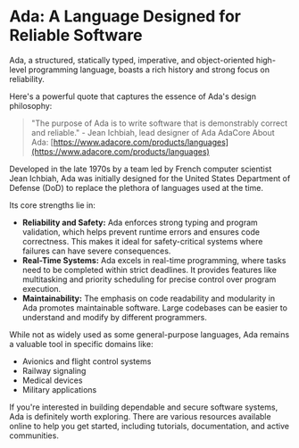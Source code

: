 # Ada: A Language Designed for Reliable Software

Ada, a structured, statically typed, imperative, and object-oriented high-level programming language, boasts a rich history and strong focus on reliability.

Here's a powerful quote that captures the essence of Ada's design philosophy:

> "The purpose of Ada is to write software that is demonstrably correct and reliable." - Jean Ichbiah, lead designer of Ada AdaCore About Ada: [https://www.adacore.com/products/languages](https://www.adacore.com/products/languages)

Developed in the late 1970s by a team led by French computer scientist Jean Ichbiah, Ada was initially designed for the United States Department of Defense (DoD) to replace the plethora of languages used at the time.

Its core strengths lie in:

-   **Reliability and Safety:** Ada enforces strong typing and program validation, which helps prevent runtime errors and ensures code correctness. This makes it ideal for safety-critical systems where failures can have severe consequences.
-   **Real-Time Systems:** Ada excels in real-time programming, where tasks need to be completed within strict deadlines. It provides features like multitasking and priority scheduling for precise control over program execution.
-   **Maintainability:** The emphasis on code readability and modularity in Ada promotes maintainable software. Large codebases can be easier to understand and modify by different programmers.

While not as widely used as some general-purpose languages, Ada remains a valuable tool in specific domains like:

-   Avionics and flight control systems
-   Railway signaling
-   Medical devices
-   Military applications

If you're interested in building dependable and secure software systems, Ada is definitely worth exploring. There are various resources available online to help you get started, including tutorials, documentation, and active communities.
